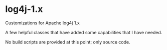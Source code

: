 # log4j-1.x
Customizations for Apache log4j 1.x

A few helpful classes that have added some capabilities that I have needed.

No build scripts are provided at this point; only source code.
